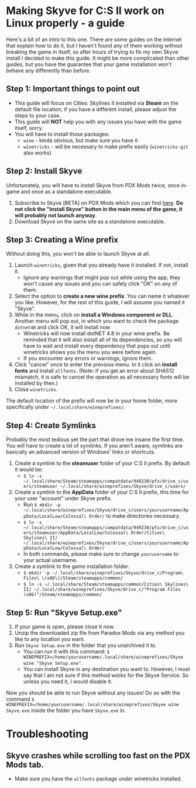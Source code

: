 # Making Skyve for C:S II work on Linux properly - a guide
Here's a bit of an intro to this one. There are some guides on the internet that explain how to do it, but I haven't found any of them working without breaking the game in itself, so after hours of trying to fix my own Skyve install I decided to make this guide. It might be more complicated than other guides, but you have the guarantee that your game installation won't behave any differently than before.

## Step 1: Important things to point out
- This guide will focus on Cities: Skylines II installed via **Steam** on the default file location, if you have a different install, please adjust the steps to your case.
-  This guide will **NOT** help you with any issues you have with the game itself, sorry.
- You will have to install those packages:
	- ``wine`` - kinda obvious, but make sure you have it
	- ``winetricks`` - will be necessary to make prefix easily (``winetricks-git`` also works)

## Step 2: Install Skyve
Unfortunately, you will have to install Skyve from PDX Mods twice, once in-game and once as a standalone executable.

1. Subscribe to Skyve [BETA] on PDX Mods which you can find [here](https://mods.paradoxplaza.com/mods/75804/Windows). **Do not click the "Install Skyve" button in the main menu of the game, it will probably not launch anyway**.
2. Download Skyve on the same site as a standalone executable.

## Step 3: Creating a Wine prefix
Without doing this, you won't be able to launch Skyve at all.
1. Launch ``winetricks``, given that you already have it installed. If not, install it.
	- Ignore any warnings that might pop out while using the app, they won't cause any issues and you can safely click "OK" on any of them.
2. Select the option to **create a new wine prefix**. You can name it whatever you like. However, for the rest of this guide, I will assume you named it "Skyve".
3. While in the menu, click on **install a Windows component or DLL**. Another menu will pop out, in which you want to check the package ``dotnet48`` and click OK, it will install now.
	- Winetricks will now install dotNET 4.8 in your wine prefix. Be reminded that it will also install all of its dependencies, so you will have to wait and install every dependency that pops out until winetricks shows you the menu you were before again.
	- If you encounter any errors or warnings, ignore them.
4. Click "cancel" once to enter the previous menu. In it click on **install fonts** and install ``allfonts``. (Note: if you get an error about SHA512 mismatch, it is safe to cancel the operation as all necessary fonts will be installed by then.)
5. Close ``winetricks``.

The default location of the prefix will now be in your home folder, more specifically under ``~/.local/share/wineprefixes/``.

## Step 4: Create Symlinks
Probably the most tedious yet the part that drove me insane the first time. You will have to create a lot of symlinks. If you aren't aware, symlinks are basically an advanced version of Windows' links or shortcuts.

1. Create a symlink to the **steamuser** folder of your C:S II prefix. By default it would be:
	-  ```$ ln -s ~/.local/share/Steam/steamapps/compatdata/949230/pfx/drive_c/users/steamuser ~/.local/share/wineprefixes/Skyve/drive_c/users/```
2. Create a symlink to the **AppData** folder of your C:S II prefix, this time for your user "account" under Skyve prefix.
	- Run ```$ mkdir -p ~/.local/share/wineprefixes/Skyve/drive_c/users/yourusername/AppData/LocalLow/Colossal\ Order/``` to make directories necessary. 
	- ```$ ln -s ~/.local/share/Steam/steamapps/compatdata/949230/pfx/drive_c/users/steamuser/AppData/LocalLow/Colossal\ Order/Cities\ Skylines\ II/ ~/.local/share/wineprefixes/Skyve/drive_c/users/yourusername/AppData/LocalLow/Colossal\ Order/```
	- In both commands, please make sure to change ``yourusername`` to your actual username.
3. Create a symlink to the game installation folder.
	- ```$ mkdir -p ~/.local/share/wineprefixes/Skyve/drive_c/Program\ Files\ \(x86\)/Steam/steamapps/common/```
	- ```$ ln -s ~/.local/share/Steam/steamapps/common/Cities\ Skylines\ II/ ~/.local/share/wineprefixes/Skyve/drive_c/"Program Files (x86)"/Steam/steamapps/common/ ```

## Step 5: Run "Skyve Setup.exe"
1. If your game is open, please close it now.
2. Unzip the downloaded zip file from Paradox Mods via any method you like to any location you want.
3. Run ``Skyve Setup.exe`` in the folder that you unarchived it to.
	- You can run it with this command: ```$ WINEPREFIX=/home/yourusername/.local/share/wineprefixes/Skyve wine "Skyve Setup.exe"```.
	- You can install Skyve in any destination you want to. However, I must say that I am not sure if this method works for the Skyve Service. So unless you need it, I would disable it.

Now you should be able to run Skyve without any issues! Do so with the command ```$ WINEPREFIX=/home/yourusername/.local/share/wineprefixes/Skyve wine Skyve.exe``` inside the folder you have ``Skyve.exe`` in.

# Troubleshooting
## Skyve crashes while scrolling too fast on the PDX Mods tab.
- Make sure you have the ``allfonts`` package under winetricks installed.

